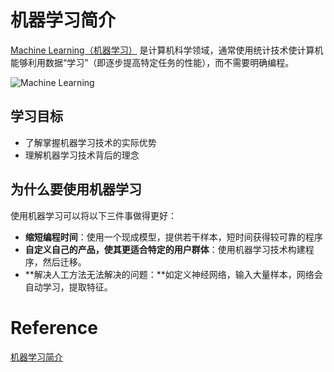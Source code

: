 # 机器学习简介

[Machine Learning（机器学习）](https://en.wikipedia.org/wiki/Machine_learning) 是计算机科学领域，通常使用统计技术使计算机能够利用数据“学习”（即逐步提高特定任务的性能），而不需要明确编程。

![Machine Learning](https://upload.wikimedia.org/wikipedia/commons/thumb/f/fe/Kernel_Machine.svg/512px-Kernel_Machine.svg.png)



## 学习目标

- 了解掌握机器学习技术的实际优势
- 理解机器学习技术背后的理念



## 为什么要使用机器学习

使用机器学习可以将以下三件事做得更好：

- **缩短编程时间**：使用一个现成模型，提供若干样本，短时间获得较可靠的程序
- **自定义自己的产品，使其更适合特定的用户群体**：使用机器学习技术构建程序，然后迁移。
- **解决人工方法无法解决的问题：**如定义神经网络，输入大量样本，网络会自动学习，提取特征。




# Reference

[机器学习简介](https://developers.google.com/machine-learning/crash-course/ml-intro)